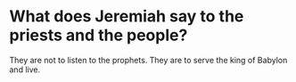 # What does Jeremiah say to the priests and the people?

They are not to listen to the prophets. They are to serve the king of Babylon and live.
